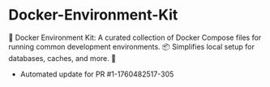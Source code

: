 # Docker-Environment-Kit
🐳 Docker Environment Kit: A curated collection of Docker Compose files for running common development environments. 📦 Simplifies local setup for databases, caches, and more. 🚀


- Automated update for PR #1-1760482517-305
